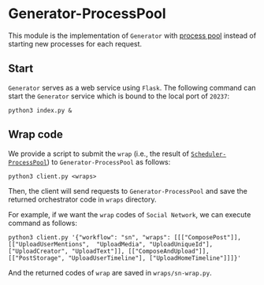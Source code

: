 # Generator-ProcessPool

This module is the implementation of `Generator` with [process pool](https://github.com/tjulym/Chiron/blob/main/Scheduler/pp/README.md) instead of starting new processes for each request.

## Start
`Generator` serves as a web service using `Flask`. The following command can start the `Generator` service which is bound to the local port of `20237`:
```
python3 index.py &
```

## Wrap code
We provide a script to submit the `wrap` (i.e., the result of [`Scheduler-ProcessPool`](https://github.com/tjulym/Chiron/blob/main/Scheduler/pp/README.md)) to `Generator-ProcessPool` as follows:
```
python3 client.py <wraps>
```
Then, the client will send requests to `Generator-ProcessPool` and save the returned orchestrator code in `wraps` directory.

For example, if we want the `wrap` codes of `Social Network`, we can execute command as follows:
```
python3 client.py '{"workflow": "sn", "wraps": [[["ComposePost"]], [["UploadUserMentions",  "UploadMedia", "UploadUniqueId"], ["UploadCreator", "UploadText"]], [["ComposeAndUpload"]], [["PostStorage", "UploadUserTimeline"], ["UploadHomeTimeline"]]]}'
```
And the returned codes of `wrap` are saved in `wraps/sn-wrap.py`.